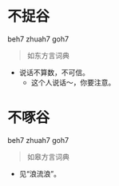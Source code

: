 # 不捉谷
beh7 zhuah7 goh7
> 如东方言词典
- 说话不算数，不可信。
  - 这个人说话～，你要注意。

# 不啄谷
beh7 zhuah7 goh7
> 如皋方言词典
- 见“浪流浪”。
